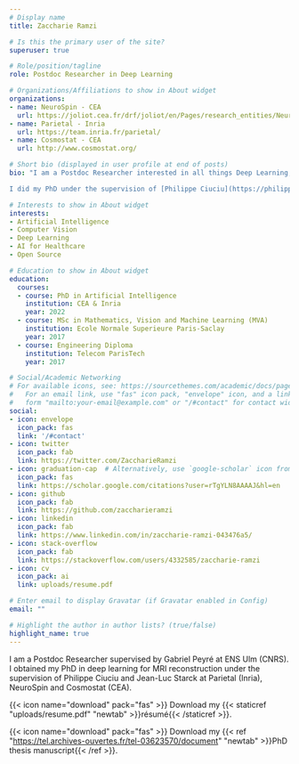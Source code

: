 ```yaml
---
# Display name
title: Zaccharie Ramzi

# Is this the primary user of the site?
superuser: true

# Role/position/tagline
role: Postdoc Researcher in Deep Learning

# Organizations/Affiliations to show in About widget
organizations:
- name: NeuroSpin - CEA
  url: https://joliot.cea.fr/drf/joliot/en/Pages/research_entities/NeuroSpin.aspx
- name: Parietal - Inria
  url: https://team.inria.fr/parietal/
- name: Cosmostat - CEA
  url: http://www.cosmostat.org/

# Short bio (displayed in user profile at end of posts)
bio: "I am a Postdoc Researcher interested in all things Deep Learning, Computer Vision and AI for Healthcare and the greater good.

I did my PhD under the supervision of [Philippe Ciuciu](https://philippeciuciu.fr/) and [Jean-Luc Starck](http://jstarck.cosmostat.org/) at [NeuroSpin](https://joliot.cea.fr/drf/joliot/en/Pages/research_entities/NeuroSpin.aspx), [Inria - Parietal](https://team.inria.fr/parietal/) and [Cosmostat](http://www.cosmostat.org/)."

# Interests to show in About widget
interests:
- Artificial Intelligence
- Computer Vision
- Deep Learning
- AI for Healthcare
- Open Source

# Education to show in About widget
education:
  courses:
  - course: PhD in Artificial Intelligence
    institution: CEA & Inria
    year: 2022
  - course: MSc in Mathematics, Vision and Machine Learning (MVA)
    institution: Ecole Normale Superieure Paris-Saclay
    year: 2017
  - course: Engineering Diploma
    institution: Telecom ParisTech
    year: 2017

# Social/Academic Networking
# For available icons, see: https://sourcethemes.com/academic/docs/page-builder/#icons
#   For an email link, use "fas" icon pack, "envelope" icon, and a link in the
#   form "mailto:your-email@example.com" or "/#contact" for contact widget.
social:
- icon: envelope
  icon_pack: fas
  link: '/#contact'
- icon: twitter
  icon_pack: fab
  link: https://twitter.com/ZaccharieRamzi
- icon: graduation-cap  # Alternatively, use `google-scholar` icon from `ai` icon pack
  icon_pack: fas
  link: https://scholar.google.com/citations?user=rTgYLN8AAAAJ&hl=en
- icon: github
  icon_pack: fab
  link: https://github.com/zaccharieramzi
- icon: linkedin
  icon_pack: fab
  link: https://www.linkedin.com/in/zaccharie-ramzi-043476a5/
- icon: stack-overflow
  icon_pack: fab
  link: https://stackoverflow.com/users/4332585/zaccharie-ramzi
- icon: cv
  icon_pack: ai
  link: uploads/resume.pdf

# Enter email to display Gravatar (if Gravatar enabled in Config)
email: ""

# Highlight the author in author lists? (true/false)
highlight_name: true
---
```


I am a Postdoc Researcher supervised by Gabriel Peyré at ENS Ulm (CNRS).
I obtained my PhD in deep learning for MRI reconstruction under the supervision of Philippe Ciuciu and Jean-Luc Starck at Parietal (Inria), NeuroSpin and Cosmostat (CEA).


{{< icon name="download" pack="fas" >}} Download my {{< staticref "uploads/resume.pdf" "newtab" >}}résumé{{< /staticref >}}.

{{< icon name="download" pack="fas" >}} Download my {{< ref "https://tel.archives-ouvertes.fr/tel-03623570/document" "newtab" >}}PhD thesis manuscript{{< /ref >}}.

